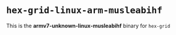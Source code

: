 # `hex-grid-linux-arm-musleabihf`

This is the **armv7-unknown-linux-musleabihf** binary for `hex-grid`
